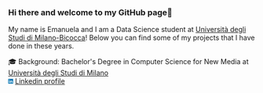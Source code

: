 ### Hi there and welcome to my GitHub page👋

My name is Emanuela and I am a Data Science student at <a href="https://datascience.disco.unimib.it/it/">Università degli Studi di Milano-Bicocca</a>!
Below you can find some of my projects that I have done in these years. 

🎓 Background: Bachelor's Degree in Computer Science for New Media at <a href="https://www.unimi.it/it/corsi/corsi-di-laurea/informatica-la-comunicazione-digitale">Università degli Studi di Milano</a>
<br>
<a href = "https://github.com/emanuelaelli"><img src="https://github.com/emanuelaelli/emanuelaelli/blob/main/Linkedin_logo.png" alt="Linkedin_logo" width = "2.0%"></a> <a href="https://www.linkedin.com/in/emanuela-elli-82137b206/">Linkedin profile</a>
